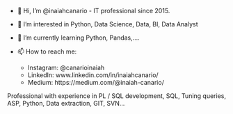 - 👋 Hi, I’m @inaiahcanario - IT professional since 2015.

- 👀 I’m interested in Python, Data Science, Data, BI, Data Analyst
- 🌱 I’m currently learning Python, Pandas,....
- 📫 How to reach me:
  <ul>
    <li>Instagram: @canarioinaiah</li>
    <li>LinkedIn: www.linkedin.com/in/inaiahcanario/</li>
    <li>Medium: https://medium.com/@inaiah-canario/</li>    
  </ul>
  
Professional with experience in PL / SQL development, SQL, Tuning queries, ASP, Python, Data extraction, GIT, SVN...

<!---
inaiahcanario/inaiahcanario is a ✨ special ✨ repository because its `README.md` (this file) appears on your GitHub profile.
You can click the Preview link to take a look at your changes.
--->
